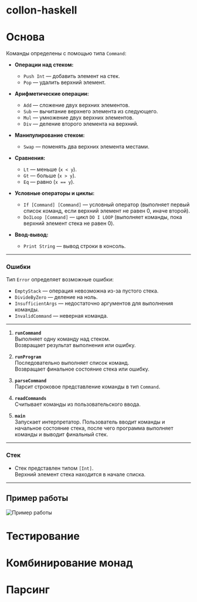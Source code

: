 # collon-haskell

# Основа

Команды определены с помощью типа `Command`:

- **Операции над стеком:**
  - `Push Int` — добавить элемент на стек.
  - `Pop` — удалить верхний элемент.

- **Арифметические операции:**
  - `Add` — сложение двух верхних элементов.
  - `Sub` — вычитание верхнего элемента из следующего.
  - `Mul` — умножение двух верхних элементов.
  - `Div` — деление второго элемента на верхний.

- **Манипулирование стеком:**
  - `Swap` — поменять два верхних элемента местами.

- **Сравнения:**
  - `Lt` — меньше (`x < y`).
  - `Gt` — больше (`x > y`).
  - `Eq` — равно (`x == y`).

- **Условные операторы и циклы:**
  - `If [Command] [Command]` — условный оператор (выполняет первый список команд, если верхний элемент не равен 0, иначе второй).
  - `DoILoop [Command]` — цикл `DO I LOOP` (выполняет команды, пока верхний элемент стека не равен 0).

- **Ввод-вывод:**
  - `Print String` — вывод строки в консоль.

---

### **Ошибки**
Тип `Error` определяет возможные ошибки:
- `EmptyStack` — операция невозможна из-за пустого стека.
- `DivideByZero` — деление на ноль.
- `InsufficientArgs` — недостаточно аргументов для выполнения команды.
- `InvalidCommand` — неверная команда.

---

1. **`runCommand`**  
   Выполняет одну команду над стеком.  
   Возвращает результат выполнения или ошибку.

2. **`runProgram`**  
   Последовательно выполняет список команд.  
   Возвращает финальное состояние стека или ошибку.

3. **`parseCommand`**  
   Парсит строковое представление команды в тип `Command`.

4. **`readCommands`**  
   Считывает команды из пользовательского ввода.

5. **`main`**  
   Запускает интерпретатор. Пользователь вводит команды и начальное состояние стека, после чего программа выполняет команды и выводит финальный стек.

---

### **Стек**
- Стек представлен типом `[Int]`.  
  Верхний элемент стека находится в начале списка.

---

## **Пример работы**
![Пример работы](https://github.com/user-attachments/assets/63444a39-56e6-4929-a6dd-8bb26806e26f)

# Тестирование

# Комбинирование монад

# Парсинг
